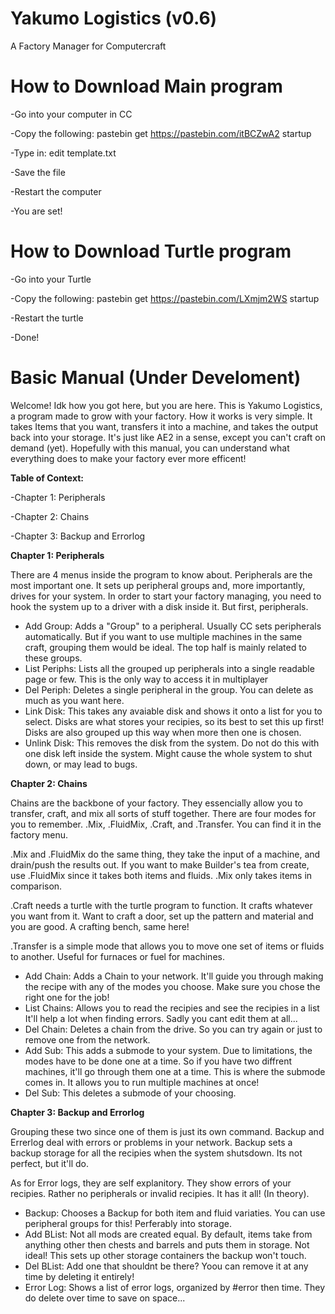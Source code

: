 # Yakumo Logistics (v0.6)
A Factory Manager for Computercraft

# How to Download Main program
-Go into your computer in CC

-Copy the following: pastebin get https://pastebin.com/itBCZwA2 startup

-Type in: edit template.txt

-Save the file

-Restart the computer

-You are set!

# How to Download Turtle program
-Go into your Turtle

-Copy the following: pastebin get https://pastebin.com/LXmjm2WS startup

-Restart the turtle

-Done!

# Basic Manual (Under Develoment)
Welcome! Idk how you got here, but you are here. This is Yakumo Logistics, a program made to grow with your factory.
How it works is very simple. It takes Items that you want, transfers it into a machine, and takes the output back into your storage.
It's just like AE2 in a sense, except you can't craft on demand (yet). Hopefully with this manual, you can understand what everything does to make your factory ever more efficent!

**Table of Context:**

-Chapter 1: Peripherals

-Chapter 2: Chains

-Chapter 3: Backup and Errorlog

**Chapter 1: Peripherals**

There are 4 menus inside the program to know about. Peripherals are the most important one. It sets up peripheral groups and, more importantly, drives for your system.
In order to start your factory managing, you need to hook the system up to a driver with a disk inside it. But first, peripherals.

- Add Group: Adds a "Group" to a peripheral. Usually CC sets peripherals automatically. But if you want to use multiple machines in the same craft, grouping them would be ideal. The top half is mainly related to these groups.
- List Periphs: Lists all the grouped up peripherals into a single readable page or few. This is the only way to access it in multiplayer
- Del Periph: Deletes a single peripheral in the group. You can delete as much as you want here.
- Link Disk: This takes any avaiable disk and shows it onto a list for you to select. Disks are what stores your recipies, so its best to set this up first! Disks are also grouped up this way when more then one is chosen.
- Unlink Disk: This removes the disk from the system. Do not do this with one disk left inside the system. Might cause the whole system to shut down, or may lead to bugs.

**Chapter 2: Chains**

Chains are the backbone of your factory. They essencially allow you to transfer, craft, and mix all sorts of stuff together. There are four modes for you to remember. .Mix, .FluidMix, .Craft, and .Transfer. You can find it in the factory menu.

.Mix and .FluidMix do the same thing, they take the input of a machine, and drain/push the results out. If you want to make Builder's tea from create, use .FluidMix since it takes both items and fluids. .Mix only takes items in comparison.

.Craft needs a turtle with the turtle program to function. It crafts whatever you want from it. Want to craft a door, set up the pattern and material and you are good. A crafting bench, same here! 

.Transfer is a simple mode that allows you to move one set of items or fluids to another. Useful for furnaces or fuel for machines. 

- Add Chain: Adds a Chain to your network. It'll guide you through making the recipe with any of the modes you choose. Make sure you chose the right one for the job!
- List Chains: Allows you to read the recipies and see the recipies in a list It'll help a lot when finding errors. Sadly you cant edit them at all...
- Del Chain: Deletes a chain from the drive. So you can try again or just to remove one from the network.
- Add Sub: This adds a submode to your system. Due to limitations, the modes have to be done one at a time. So if you have two diffrent machines, it'll go through them one at a time. This is where the submode comes in. It allows you to run multiple machines at once!
- Del Sub: This deletes a submode of your choosing.

**Chapter 3: Backup and Errorlog**

Grouping these two since one of them is just its own command. Backup and Errerlog deal with errors or problems in your network. Backup sets a backup storage for all the recipies when the system shutsdown. Its not perfect, but it'll do.

As for Error logs, they are self explanitory. They show errors of your recipies. Rather no peripherals or invalid recipies. It has it all! (In theory).

- Backup: Chooses a Backup for both item and fluid variaties. You can use peripheral groups for this! Perferably into storage.
- Add BList: Not all mods are created equal. By default, items take from anything other then chests and barrels and puts them in storage. Not ideal! This sets up other storage containers the backup won't touch.
- Del BList: Add one that shouldnt be there? Yoou can remove it at any time by deleting it entirely!
- Error Log: Shows a list of error logs, organized by #error then time. They do delete over time to save on space...
